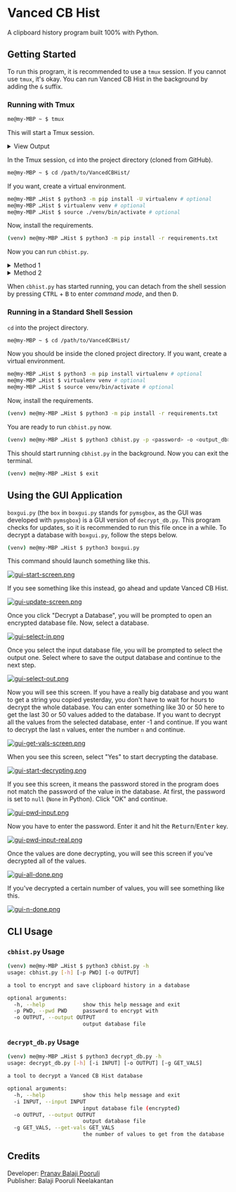 # Vanced CB Hist

A clipboard history program built 100% with Python.

## Getting Started

To run this program, it is recommended to use a `tmux` session.
If you cannot use `tmux`, it's okay. You can run Vanced CB Hist
in the background by adding the `&` suffix.

### Running with Tmux

```sh
me@my-MBP ~ $ tmux
```

This will start a Tmux session.

<details>
<summary>View Output</summary>

```
me@my-MBP ~ $ █










[0] 0:zsh\* "my-MBP" 12:25 03-Mar-21
```

</details>

In the Tmux session, `cd` into the project directory (cloned from GitHub).

```sh
me@my-MBP ~ $ cd /path/to/VancedCBHist/
```

If you want, create a virtual environment.

```sh
me@my-MBP …Hist $ python3 -m pip install -U virtualenv # optional
me@my-MBP …Hist $ virtualenv venv # optional
me@my-MBP …Hist $ source ./venv/bin/activate # optional
```

Now, install the requirements.

```sh
(venv) me@my-MBP …Hist $ python3 -m pip install -r requirements.txt
```

Now you can run `cbhist.py`.

<details>
<summary>Method 1</summary>
cbhist.py can be used as a CLI.

```sh
(venv) me@my-MBP …Hist $ python3 cbhist.py -p <password> -o <output_db>.<db|sqlite3>
```

</details>

<details>
<summary>Method 2</summary>
You can also run cbhist.py and fill out the information.

```sh
(venv) me@my-MBP …Hist $ python3 cbhist.py
password [default=VancedCBHist]:
hit enter to select the folder to put the output database in.
please enter the filename of the output database: clipboard.db
```

</details>

When `cbhist.py` has started running, you can detach from the shell
session by pressing <kbd>CTRL</kbd> + <kbd>B</kbd> to enter _command mode_,
and then <kbd>D</kbd>.

### Running in a Standard Shell Session

`cd` into the project directory.

```sh
me@my-MBP ~ $ cd /path/to/VancedCBHist/
```

Now you should be inside the cloned project directory.
If you want, create a virtual environment.

```sh
me@my-MBP …Hist $ python3 -m pip install virtualenv # optional
me@my-MBP …Hist $ virtualenv venv # optional
me@my-MBP …Hist $ source venv/bin/activate # optional
```

Now, install the requirements.

```sh
(venv) me@my-MBP …Hist $ python3 -m pip install -r requirements.txt
```

You are ready to run `cbhist.py` now.

```sh
(venv) me@my-MBP …Hist $ python3 cbhist.py -p <password> -o <output_db>.<db|sqlite3> &
```

This should start running `cbhist.py` in the background. Now you can exit the terminal.

```sh
(venv) me@my-MBP …Hist $ exit
```

## Using the GUI Application

`boxgui.py` (the `box` in `boxgui.py` stands for `pymsgbox`,
as the GUI was developed with `pymsgbox`) is a GUI version of
`decrypt_db.py`. This program checks for updates, so it is
recommended to run this file once in a while. To decrypt a
database with `boxgui.py`, follow the steps below.

```sh
(venv) me@my-MBP …Hist $ python3 boxgui.py
```

This command should launch something like this.

[![gui-start-screen.png](https://i.postimg.cc/fLx1VytL/gui-start-screen.png)](https://postimg.cc/hzt2wS0W)

If you see something like this instead, go ahead and update Vanced CB Hist.

[![gui-update-screen.png](https://i.postimg.cc/g2FRD0nd/gui-update-screen.png)](https://postimg.cc/Wh8hpTGf)

Once you click "Decrypt a Database", you will be prompted to open an encrypted
database file. Now, select a database.

[![gui-select-in.png](https://i.postimg.cc/dtL3yc6F/gui-select-in.png)](https://postimg.cc/zVY8sM42)

Once you select the input database file, you will be prompted to select the output
one. Select where to save the output database and continue to the next step.

[![gui-select-out.png](https://i.postimg.cc/t4nzDfqQ/gui-select-out.png)](https://postimg.cc/5X1v2sQn)

Now you will see this screen. If you have a really big database and you want to get
a string you copied yesterday, you don't have to wait for hours to decrypt the whole
database. You can enter something like 30 or 50 here to get the last 30 or 50 values
added to the database. If you want to decrypt all the values from the selected database,
enter -1 and continue. If you want to decrypt the last `n` values, enter the number `n`
and continue.

[![gui-get-vals-screen.png](https://i.postimg.cc/G25ckmc3/gui-get-vals-screen.png)](https://postimg.cc/phKbvxh3)

When you see this screen, select "Yes" to start decrypting the database.

[![gui-start-decrypting.png](https://i.postimg.cc/c4qvjFSx/gui-start-decrypting.png)](https://postimg.cc/qgLB6XqS)

If you see this screen, it means the password stored in the program does not
match the password of the value in the database. At first, the password is
set to `null` (`None` in Python). Click "OK" and continue.

[![gui-pwd-input.png](https://i.postimg.cc/DfGZq1bt/gui-pwd-input.png)](https://postimg.cc/kDnqC6sc)

Now you have to enter the password. Enter it and hit the <kbd>Return</kbd>/<kbd>Enter</kbd> key.

[![gui-pwd-input-real.png](https://i.postimg.cc/Y07wNG5H/gui-pwd-input-real.png)](https://postimg.cc/Q9fPhtN4)

Once the values are done decrypting, you will see this screen if you've decrypted
all of the values.

[![gui-all-done.png](https://i.postimg.cc/BvKC3Snn/gui-all-done.png)](https://postimg.cc/XZn5c05R)

If you've decrypted a certain number of values, you will see something like this.

[![gui-n-done.png](https://i.postimg.cc/Wpx5yczd/gui-n-done.png)](https://postimg.cc/F1gbfqjv)

## CLI Usage

### `cbhist.py` Usage

```sh
(venv) me@my-MBP …Hist $ python3 cbhist.py -h
usage: cbhist.py [-h] [-p PWD] [-o OUTPUT]

a tool to encrypt and save clipboard history in a database

optional arguments:
  -h, --help            show this help message and exit
  -p PWD, --pwd PWD     password to encrypt with
  -o OUTPUT, --output OUTPUT
                        output database file

```

### `decrypt_db.py` Usage

```sh
(venv) me@my-MBP …Hist $ python3 decrypt_db.py -h
usage: decrypt_db.py [-h] [-i INPUT] [-o OUTPUT] [-g GET_VALS]

a tool to decrypt a Vanced CB Hist database

optional arguments:
  -h, --help            show this help message and exit
  -i INPUT, --input INPUT
                        input database file (encrypted)
  -o OUTPUT, --output OUTPUT
                        output database file
  -g GET_VALS, --get-vals GET_VALS
                        the number of values to get from the database [-1=all]

```

## Credits

Developer: [Pranav Balaji Pooruli](mailto:pranav.pooruli@gmail.com)  
Publisher: Balaji Pooruli Neelakantan
